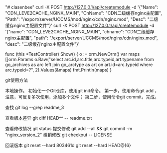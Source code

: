 "# clasenbee" 
curl -X POST http://127.0.0.1/api/createmodule -d '{"Name": "CDN_LEVE2CACHE_NGINX_MAIN", "ChName": "CDN二级缓存nginx主配置", "Path": "/export/server/UCCMS/mod/nginx/cdn/nginx.mod", "Desc": "二级缓存nginx主配置文件"}'
 curl -X POST http://127.0.0.1/api/createmodule -d '{"name": "CDN_LEVE2CACHE_NGINX_MAIN", "chname": "CDN二级缓存nginx主配置", "path": "/export/server/UCCMS/mod/nginx/cdn/nginx.mod", "desc": "二级缓存nginx主配置文件"}'

 func (this *TestController) Show() {
    o := orm.NewOrm()
    var maps []orm.Params
    o.Raw("select arc.id,arc.title,arc.typeid,art.typename from go_archives as arc left join go_arctype as art on art.id=arc.typeid where arc.typeid=?", 2).Values(&maps)
    fmt.Println(maps)
}


git使用方法

本地操作。
初始化一个Git仓库，使用git init命令。
第一步，使用命令git add <file>，注意，可反复多次使用，添加多个文件；
第二步，使用命令git commit，完成。


查找
 git log --grep readme_3

查看版本差异
git diff HEAD^^ -- readme.txt


查看修改情况
git status
提交修改
git add --all && git commit -m "nginx_version_2"
撤销修改
git checkout -- LICENSE 


回滚版本
git reset --hard 803461d
git reset --hard HEAD@{6}




